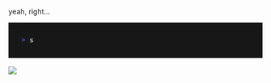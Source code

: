 yeah, right...

![Oops](./assets/rmrf.gif "rmrf")

[![](https://visitcount.itsvg.in/api?id=smazmi&label=Profile%20Views&icon=5&pretty=true)](https://visitcount.itsvg.in)
